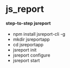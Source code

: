 # js_report

#### step-to-step jsreport

- npm install jsreport-cli -g
- mkdir jsreportapp
- cd jsreportapp
- jsreport init
- jsreport configure
- jsreport start
